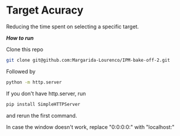 # Target Acuracy

Reducing the time spent on selecting a specific target.


***How to run***


Clone this repo
```bash
git clone git@github.com:Margarida-Lourenco/IPM-bake-off-2.git 
```

Followed by
```bash
python -m http.server
```
If you don't have http.server, run 
```bash
pip install SimpleHTTPServer
```
and rerun the first command. 

In case the window doesn't work, replace "0:0:0:0:" with "localhost:"
